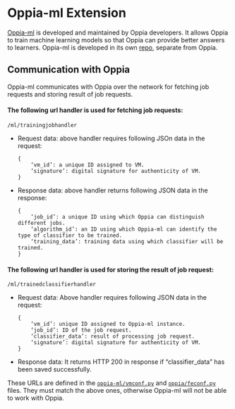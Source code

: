 # Oppia-ml Extension
 
[Oppia-ml](https://github.com/oppia/oppia-ml/) is developed and maintained by Oppia developers. It allows Oppia to train machine learning models so that Oppia can provide better answers to learners. Oppia-ml is developed in its own [repo](https://github.com/oppia/oppia-ml/), separate from Oppia.
 
## Communication with Oppia
Oppia-ml communicates with Oppia over the network for fetching job requests and storing result of job requests.
 
#### The following url handler is used for fetching job requests:
```
/ml/trainingjobhandler
```
* Request data: above handler requires following JSOn data in the request:
    ```
    {
        ‘vm_id’: a unique ID assigned to VM.
        ‘signature’: digital signature for authenticity of VM.
    }
    ```
* Response data: above handler returns following JSON data in the response:
    ```
    {
        ‘job_id’: a unique ID using which Oppia can distinguish different jobs.
        ‘algorithm_id’: an ID using which Oppia-ml can identify the type of classifier to be trained.
        ‘training_data’: training data using which classifier will be trained.
    }
    ```
 
#### The following url handler is used for storing the result of job request:
```
/ml/trainedclassifierhandler
```
* Request data: Above handler requires following JSON data in the request:
    ```
    {
        ‘vm_id’: unique ID assigned to Oppia-ml instance.
        ‘job_id’: ID of the job request.
        ‘classifier_data’: result of processing job request.
        ‘signature’: digital signature for authenticity of VM.
    }
    ```
     
* Response data: It returns HTTP 200 in response if “classifier_data” has been saved successfully.


These URLs are defined in the [`oppia-ml/vmconf.py`](https://github.com/oppia/oppia-ml/blob/develop/vmconf.py) and [`oppia/feconf.py`](https://github.com/oppia/oppia/blob/develop/feconf.py) files. They must match the above ones, otherwise Oppia-ml will not be able to work with Oppia.
